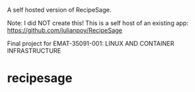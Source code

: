 A self hosted version of RecipeSage.

Note: I did NOT create this! This is a self host of an existing app: https://github.com/julianpoy/RecipeSage


Final project for EMAT-35091-001: LINUX AND CONTAINER INFRASTRUCTURE
# recipesage
